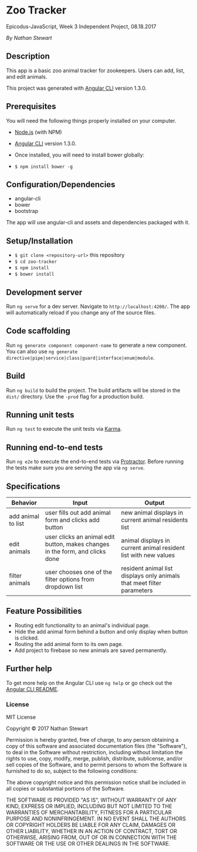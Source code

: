 # Zoo Tracker

Epicodus-JavaScript, Week 3 Independent Project, 08.18.2017

_By Nathan Stewart_

## Description

This app is a basic zoo animal tracker for zookeepers. Users can add, list, and edit animals.

This project was generated with [Angular CLI](https://github.com/angular/angular-cli) version 1.3.0.

## Prerequisites

You will need the following things properly installed on your computer.

* [Node.js](https://nodejs.org/) (with NPM)
* [Angular CLI](https://github.com/angular/angular-cli) version 1.3.0.

* Once installed, you will need to install bower globally:
 * `$ npm install bower -g`

## Configuration/Dependencies

* angular-cli
* bower
* bootstrap

The app will use angular-cli and assets and dependencies packaged with it.

## Setup/Installation

* `$ git clone <repository-url>` this repository
* `$ cd zoo-tracker`
* `$ npm install`
* `$ bower install`

## Development server

Run `ng serve` for a dev server. Navigate to `http://localhost:4200/`. The app will automatically reload if you change any of the source files.

## Code scaffolding

Run `ng generate component component-name` to generate a new component. You can also use `ng generate directive|pipe|service|class|guard|interface|enum|module`.

## Build

Run `ng build` to build the project. The build artifacts will be stored in the `dist/` directory. Use the `-prod` flag for a production build.

## Running unit tests

Run `ng test` to execute the unit tests via [Karma](https://karma-runner.github.io).

## Running end-to-end tests

Run `ng e2e` to execute the end-to-end tests via [Protractor](http://www.protractortest.org/).
Before running the tests make sure you are serving the app via `ng serve`.

## Specifications

| Behavior | Input | Output |
|----------|-------|--------|
| add animal to list | user fills out add animal form and clicks add button | new animal displays in current animal residents list |
| edit animals | user clicks an animal edit button, makes changes in the form, and clicks done | animal displays in current animal resident list with new values |
| filter animals | user chooses one of the filter options from dropdown list | resident animal list displays only animals that meet filter parameters |

## Feature Possibilities

 * Routing edit functionality to an animal's individual page.
 * Hide the add animal form behind a button and only display when button is clicked.
 * Routing the add animal form to its own page.
 * Add project to firebase so new animals are saved permanently.

## Further help

To get more help on the Angular CLI use `ng help` or go check out the [Angular CLI README](https://github.com/angular/angular-cli/blob/master/README.md).

### License

MIT License

Copyright &copy; 2017 Nathan Stewart

Permission is hereby granted, free of charge, to any person obtaining a copy
of this software and associated documentation files (the "Software"), to deal
in the Software without restriction, including without limitation the rights
to use, copy, modify, merge, publish, distribute, sublicense, and/or sell
copies of the Software, and to permit persons to whom the Software is
furnished to do so, subject to the following conditions:

The above copyright notice and this permission notice shall be included in all
copies or substantial portions of the Software.

THE SOFTWARE IS PROVIDED "AS IS", WITHOUT WARRANTY OF ANY KIND, EXPRESS OR
IMPLIED, INCLUDING BUT NOT LIMITED TO THE WARRANTIES OF MERCHANTABILITY,
FITNESS FOR A PARTICULAR PURPOSE AND NONINFRINGEMENT. IN NO EVENT SHALL THE
AUTHORS OR COPYRIGHT HOLDERS BE LIABLE FOR ANY CLAIM, DAMAGES OR OTHER
LIABILITY, WHETHER IN AN ACTION OF CONTRACT, TORT OR OTHERWISE, ARISING FROM,
OUT OF OR IN CONNECTION WITH THE SOFTWARE OR THE USE OR OTHER DEALINGS IN THE
SOFTWARE.
